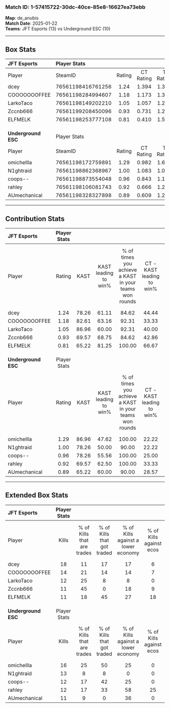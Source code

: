 ### Match ID: 1-57415722-30dc-40ce-85e8-16627ea73ebb  
**Map**: de_anubis  
**Match Date**: 2025-01-22  
**Teams**: JFT Esports (13) vs Underground ESC (10)  

---  

## Box Stats  

| **JFT Esports**     | Player Stats      |        |           |          |       |      |       |         |        |      |     |
| :- | :- | :-: | :-: | :-: | :-: | :-: | :-: | :-: | :-: | :-: | :-: |
| Player              | SteamID           | Rating | CT Rating | T Rating | KAST  | ADR  | Kills | Assists | Deaths | K/D  | HS% |
| dcey                | 76561198416761256 |  1.24  |   1.394   |  1.322   | 78.26 | 88.5 |  18   |    5    |   16   | 1.13 | 72  |
| COOOOOOOFFEE        | 76561198284994607 |  1.18  |   1.173   |  1.398   | 82.61 | 64.9 |  14   |    4    |   10   | 1.40 | 35  |
| LarkoTaco           | 76561198149202210 |  1.05  |   1.057   |  1.216   | 86.96 | 56.3 |  12   |    6    |   13   | 0.92 | 58  |
| Zccnb666            | 76561199208450096 |  0.93  |   0.731   |  1.239   | 69.57 | 58.4 |  11   |    3    |   11   | 1.00 | 72  |
| ELFMELK             | 76561198253777108 |  0.81  |   0.410   |  1.558   | 65.22 | 50.8 |  11   |    4    |   14   | 0.79 | 36  |
|                     |                   |        |           |          |       |      |       |         |        |      |     |
|                     |                   |        |           |          |       |      |       |         |        |      |     |
|                     |                   |        |           |          |       |      |       |         |        |      |     |
| **Underground ESC** | Player Stats      |        |           |          |       |      |       |         |        |      |     |
| Player              | SteamID           | Rating | CT Rating | T Rating | KAST  | ADR  | Kills | Assists | Deaths | K/D  | HS% |
| omichellla          | 76561198172759891 |  1.29  |   0.982   |  1.675   | 86.96 | 89.1 |  16   |    7    |   14   | 1.14 | 56  |
| N1ghtraid           | 76561198862368967 |  1.00  |   1.083   |  1.067   | 78.26 | 47.7 |  13   |    2    |   12   | 1.08 | 15  |
| coops--             | 76561198873554048 |  0.96  |   0.843   |  1.149   | 78.26 | 50.2 |  12   |    3    |   13   | 0.92 | 58  |
| rahley              | 76561198106081743 |  0.92  |   0.666   |  1.290   | 69.57 | 65.2 |  12   |    4    |   14   | 0.86 | 50  |
| AUmechanical        | 76561198328327898 |  0.89  |   0.609   |  1.243   | 65.22 | 65.4 |  11   |    8    |   13   | 0.85 | 45  |
---  

## Contribution Stats  

| **JFT Esports**     | Player Stats |       |                      |                                                        |                           |                                                             |                          |                                                            |
| :- | :-: | :-: | :-: | :-: | :-: | :-: | :-: | :-: |
| Player              |    Rating    | KAST  | KAST leading to win% | % of times you achieve a KAST in your teams won rounds | CT - KAST leading to win% | CT - % of times you achieve a KAST in your teams won rounds | T - KAST leading to win% | T - % of times you achieve a KAST in your teams won rounds |
| dcey                |     1.24     | 78.26 |        61.11         |                         84.62                          |           44.44           |                           100.00                            |          77.78           |                           77.78                            |
| COOOOOOOFFEE        |     1.18     | 82.61 |        63.16         |                         92.31                          |           33.33           |                            75.00                            |          90.00           |                           100.00                           |
| LarkoTaco           |     1.05     | 86.96 |        60.00         |                         92.31                          |           40.00           |                           100.00                            |          80.00           |                           88.89                            |
| Zccnb666            |     0.93     | 69.57 |        68.75         |                         84.62                          |           42.86           |                            75.00                            |          88.89           |                           88.89                            |
| ELFMELK             |     0.81     | 65.22 |        81.25         |                         100.00                         |           66.67           |                           100.00                            |          90.00           |                           100.00                           |
|                     |              |       |                      |                                                        |                           |                                                             |                          |                                                            |
|                     |              |       |                      |                                                        |                           |                                                             |                          |                                                            |
|                     |              |       |                      |                                                        |                           |                                                             |                          |                                                            |
| **Underground ESC** | Player Stats |       |                      |                                                        |                           |                                                             |                          |                                                            |
| Player              |    Rating    | KAST  | KAST leading to win% | % of times you achieve a KAST in your teams won rounds | CT - KAST leading to win% | CT - % of times you achieve a KAST in your teams won rounds | T - KAST leading to win% | T - % of times you achieve a KAST in your teams won rounds |
| omichellla          |     1.29     | 86.96 |        47.62         |                         100.00                         |           22.22           |                           100.00                            |          66.67           |                           100.00                           |
| N1ghtraid           |     1.00     | 78.26 |        50.00         |                         90.00                          |           22.22           |                           100.00                            |          77.78           |                           87.50                            |
| coops--             |     0.96     | 78.26 |        55.56         |                         100.00                         |           25.00           |                           100.00                            |          80.00           |                           100.00                           |
| rahley              |     0.92     | 69.57 |        62.50         |                         100.00                         |           33.33           |                           100.00                            |          80.00           |                           100.00                           |
| AUmechanical        |     0.89     | 65.22 |        60.00         |                         90.00                          |           28.57           |                           100.00                            |          87.50           |                           87.50                            |
---  

## Extended Box Stats  

| **JFT Esports**     | Player Stats |                            |                            |                                    |                         |                              |                                 |        |                             |                                     |                          |                               |                            |
| :- | :-: | :-: | :-: | :-: | :-: | :-: | :-: | :-: | :-: | :-: | :-: | :-: | :-: |
| Player              |    Kills     | % of Kills that are trades | % of Kills that got traded | % of Kills against a lower economy | % of Kills against ecos | % of Kills that are flawless | % of Kills that are close duels | Deaths | % of Deaths that get traded | % of Deaths against a lower economy | % of Deaths against ecos | % of Deaths that are flawless | % of Deaths that are close |
| dcey                |      18      |             11             |             17             |                 17                 |            6            |              67              |               11                |   16   |             31              |                 13                  |            6             |              56               |             6              |
| COOOOOOOFFEE        |      14      |             21             |             14             |                 14                 |            7            |              57              |               14                |   10   |             40              |                  0                  |            0             |              80               |             10             |
| LarkoTaco           |      12      |             25             |             8              |                 8                  |            0            |              58              |                0                |   13   |             23              |                  8                  |            8             |              85               |             0              |
| Zccnb666            |      11      |             45             |             0              |                 18                 |            9            |              64              |                9                |   11   |             18              |                  0                  |            0             |              64               |             9              |
| ELFMELK             |      11      |             18             |             45             |                 27                 |           18            |              82              |                0                |   14   |             29              |                  7                  |            7             |              57               |             7              |
|                     |              |                            |                            |                                    |                         |                              |                                 |        |                             |                                     |                          |                               |                            |
|                     |              |                            |                            |                                    |                         |                              |                                 |        |                             |                                     |                          |                               |                            |
|                     |              |                            |                            |                                    |                         |                              |                                 |        |                             |                                     |                          |                               |                            |
| **Underground ESC** | Player Stats |                            |                            |                                    |                         |                              |                                 |        |                             |                                     |                          |                               |                            |
| Player              |    Kills     | % of Kills that are trades | % of Kills that got traded | % of Kills against a lower economy | % of Kills against ecos | % of Kills that are flawless | % of Kills that are close duels | Deaths | % of Deaths that get traded | % of Deaths against a lower economy | % of Deaths against ecos | % of Deaths that are flawless | % of Deaths that are close |
| omichellla          |      16      |             25             |             50             |                 25                 |            0            |              81              |                0                |   14   |              7              |                  0                  |            0             |              50               |             21             |
| N1ghtraid           |      13      |             8              |             8              |                 0                  |            0            |              77              |                0                |   12   |             25              |                 17                  |            0             |              75               |             0              |
| coops--             |      12      |             17             |             42             |                 25                 |            0            |              83              |                0                |   13   |             15              |                 15                  |            0             |              77               |             8              |
| rahley              |      12      |             17             |             33             |                 58                 |           25            |              50              |               25                |   14   |             21              |                 14                  |            7             |              57               |             7              |
| AUmechanical        |      11      |             9              |             0              |                 36                 |            0            |              36              |                9                |   13   |             15              |                  8                  |            0             |              69               |             0              |
